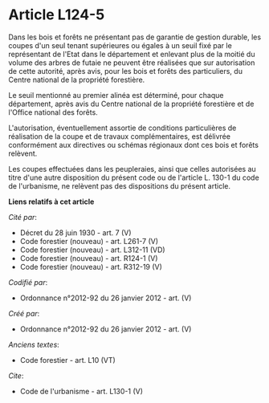 # Article L124-5

Dans les bois et forêts ne présentant pas de garantie de gestion durable, les coupes d'un seul tenant supérieures ou égales à
un seuil fixé par le représentant de l'Etat dans le département et enlevant plus de la moitié du volume des arbres de futaie
ne peuvent être réalisées que sur autorisation de cette autorité, après avis, pour les bois et forêts des particuliers, du
Centre national de la propriété forestière. 

Le seuil mentionné au premier alinéa est déterminé, pour chaque département, après avis du Centre national de la propriété
forestière et de l'Office national des forêts. 

L'autorisation, éventuellement assortie de conditions particulières de réalisation de la coupe et de travaux complémentaires,
est délivrée conformément aux directives ou schémas régionaux dont ces bois et forêts relèvent. 

Les coupes effectuées dans les peupleraies, ainsi que celles autorisées au titre d'une autre disposition du présent code ou
de l'article L. 130-1 du code de l'urbanisme, ne relèvent pas des dispositions du présent article.

**Liens relatifs à cet article**

_Cité par_:

  - Décret du 28 juin 1930 - art. 7 (V)
  - Code forestier (nouveau) - art. L261-7 (V)
  - Code forestier (nouveau) - art. L312-11 (VD)
  - Code forestier (nouveau) - art. R124-1 (V)
  - Code forestier (nouveau) - art. R312-19 (V)

_Codifié par_:

  - Ordonnance n°2012-92 du 26 janvier 2012 - art. (V)

_Créé par_:

  - Ordonnance n°2012-92 du 26 janvier 2012 - art. (V)

_Anciens textes_:

  - Code forestier - art. L10 (VT)

_Cite_:

  - Code de l'urbanisme - art. L130-1 (V)
